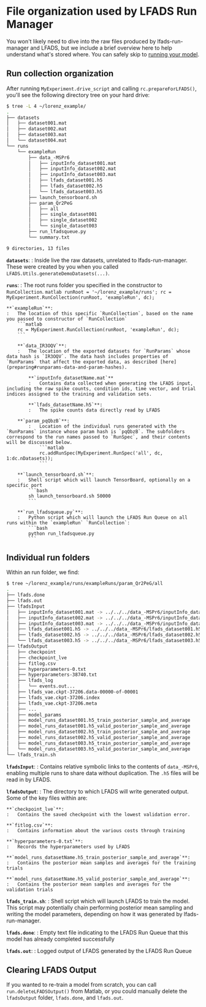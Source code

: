 # File organization used by LFADS Run Manager

You won't likely need to dive into the raw files produced by lfads-run-manager and LFADS, but we include a brief overview here to help understand what's stored where. You can safely skip to [running your model](running.md).

## Run collection organization

After running `MyExperiment.drive_script` and calling `rc.prepareForLFADS()`, you'll see the following directory tree on your hard drive:

```bash
$ tree -L 4 ~/lorenz_example/
.
├── datasets
│   ├── dataset001.mat
│   ├── dataset002.mat
│   ├── dataset003.mat
│   └── dataset004.mat
└── runs
    └── exampleRun
        ├── data_-MSPr6
        │   ├── inputInfo_dataset001.mat
        │   ├── inputInfo_dataset002.mat
        │   ├── inputInfo_dataset003.mat
        │   ├── lfads_dataset001.h5
        │   ├── lfads_dataset002.h5
        │   └── lfads_dataset003.h5
        ├── launch_tensorboard.sh
        ├── param_Qr2PeG
        │   ├── all
        │   ├── single_dataset001
        │   ├── single_dataset002
        │   └── single_dataset003
        ├── run_lfadsqueue.py
        └── summary.txt

9 directories, 13 files
```

**`datasets`**:
:    Inside live the raw datasets, unrelated to lfads-run-manager. These were created by you when you called `LFADS.Utils.generateDemoDatasets(...)`.

**`runs`**:
:   The root runs folder you specified in the constructor to `RunCollection`.
    ```matlab
    runRoot = '~/lorenz_example/runs';
    rc = MyExperiment.RunCollection(runRoot, 'exampleRun', dc);
    ```

    **`exampleRun`**:
    :   The location of this specific `RunCollection`, based on the name you passed to constructor of `RunCollection`
        ```matlab
        rc = MyExperiment.RunCollection(runRoot, 'exampleRun', dc);
        ```

        **`data_IR3OQV`**:
        :   The location of the exported datasets for `RunParams` whose data hash is `IR3OQV`. The data hash includes properties of `RunParams` that affect the exported data, as described [here](preparing#runparams-data-and-param-hashes).

            **`inputInfo_datasetName.mat`**
            :   Contains data collected when generating the LFADS input, including the raw spike counts, condition ids, time vector, and trial indices assigned to the training and validation sets.

            **`lfads_datasetName.h5`**:
            :   The spike counts data directly read by LFADS

        **`param_pqQbzB`**:
            :   Location of the individual runs generated with the `RunParams` instance whose param hash is `pqQbzB`. The subfolders correspond to the run names passed to `RunSpec`, and their contents will be discussed below.
                ```matlab
                rc.addRunSpec(MyExperiment.RunSpec('all', dc, 1:dc.nDatasets));
                ```

        **`launch_tensorboard.sh`**:
        :   Shell script which will launch TensorBoard, optionally on a specific port
            ```bash
            sh launch_tensorboard.sh 50000
            ```

        **`run_lfadsqueue.py`**:
        :   Python script which will launch the LFADS Run Queue on all runs within the `exampleRun` `RunCollection`:
            ```bash
            python run_lfadsqueue.py
            ```

## Individual run folders

Within an run folder, we find:

```bash
$ tree ~/lorenz_example/runs/exampleRuns/param_Qr2PeG/all
.
├── lfads.done
├── lfads.out
├── lfadsInput
│   ├── inputInfo_dataset001.mat -> ../../../data_-MSPr6/inputInfo_dataset001.mat
│   ├── inputInfo_dataset002.mat -> ../../../data_-MSPr6/inputInfo_dataset002.mat
│   ├── inputInfo_dataset003.mat -> ../../../data_-MSPr6/inputInfo_dataset003.mat
│   ├── lfads_dataset001.h5 -> ../../../data_-MSPr6/lfads_dataset001.h5
│   ├── lfads_dataset002.h5 -> ../../../data_-MSPr6/lfads_dataset002.h5
│   └── lfads_dataset003.h5 -> ../../../data_-MSPr6/lfads_dataset003.h5
├── lfadsOutput
│   ├── checkpoint
│   ├── checkpoint_lve
│   ├── fitlog.csv
│   ├── hyperparameters-0.txt
│   ├── hyperparameters-38740.txt
│   ├── lfads_log
│   │   └── events.out...
│   ├── lfads_vae.ckpt-37206.data-00000-of-00001
│   ├── lfads_vae.ckpt-37206.index
│   ├── lfads_vae.ckpt-37206.meta
│   ├── ...
│   ├── model_params
│   ├── model_runs_dataset001.h5_train_posterior_sample_and_average
│   ├── model_runs_dataset001.h5_valid_posterior_sample_and_average
│   ├── model_runs_dataset002.h5_train_posterior_sample_and_average
│   ├── model_runs_dataset002.h5_valid_posterior_sample_and_average
│   ├── model_runs_dataset003.h5_train_posterior_sample_and_average
│   └── model_runs_dataset003.h5_valid_posterior_sample_and_average
└── lfads_train.sh
```

**`lfadsInput`**:
:    Contains relative symbolic links to the contents of `data_-MSPr6`, enabling multiple runs to share data without duplication. The `.h5` files will be read in by LFADS.

**`lfadsOutput`**:
:   The directory to which LFADS will write generated output. Some of the key files within are:

    **`checkpoint_lve`**:
    :   Contains the saved checkpoint with the lowest validation error.

    **`fitlog.csv`**:
    :   Contains information about the various costs through training

    **`hyperparameters-0.txt`**:
    :   Records the hyperparameters used by LFADS

    **`model_runs_datasetName.h5_train_posterior_sample_and_average`**:
    :   Contains the posterior mean samples and averages for the training trials

    **`model_runs_datasetName.h5_valid_posterior_sample_and_average`**:
    :   Contains the posterior mean samples and averages for the validation trials

**`lfads_train.sh`**:
:   Shell script which will launch LFADS to train the model. This script may potentially chain performing posterior mean sampling and writing the model parameters, depending on how it was generated by lfads-run-manager.

**`lfads.done`**:
:   Empty text file indicating to the LFADS Run Queue that this model has already completed successfully

**`lfads.out`**:
:   Logged output of LFADS generated by the LFADS Run Queue

## Clearing LFADS Output

If you wanted to re-train a model from scratch, you can call `run.deleteLFADSOutput()` from Matlab, or you could manually delete the `lfadsOutput` folder, `lfads.done`, and `lfads.out`.
